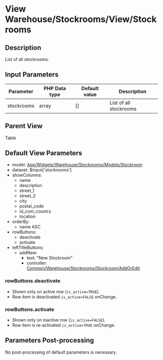 # View Warehouse/Stockrooms/View/Stockrooms

## Description

List of all stockrooms.

## Input Parameters

| Parameter  | PHP Data type | Default value | Description            |
| ---------- | ------------- | ------------- | ---------------------- |
| stockrooms | array         | []            | List of all stockrooms |

## Parent View

Table

## Default View Parameters

* model: [App/Widgets/Warehouse/Stockrooms/Models/Stockroom](../Models/Stockroom.md)
* dataset: $input['stockrooms']
* showColumns:  
  * name
  * description
  * street_1
  * street_2
  * city
  * postal_code
  * id_com_country
  * location
* orderBy:
  * name ASC
* rowButtons:
  * deactivate
  * activate
* leftTitleButtons:
  * addNew:
    * text: "New Stockroom"
    * controller: [Common/Warehouse/Stockrooms/Stockroom/AddOrEdit](../Controllers/Stockroom/AddOrEdit.md)

### rowButtons.deactivate
* Shown only on active row (`is_active=TRUE`).
* Row item is deactivated `is_active=FALSE` onChange.

### rowButtons.activate
* Shown only on inactive row (`is_active=FALSE`).
* Row item is re-activated `is_active=TRUE` onChange.

## Parameters Post-processing

No post-processing of default parameters is necessary.
